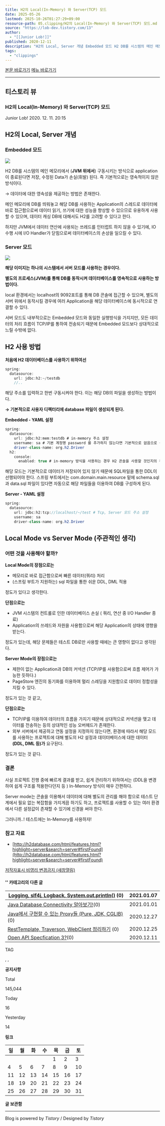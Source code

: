 ```yaml
---
title: H2의 Local(In-Memory) 와 Server(TCP) 모드
date: 2025-05-26
lastmod: 2025-10-26T01:27:29+09:00
resource-path: 05.clipping/H2의 Local(In-Memory) 와 Server(TCP) 모드.md
source: "https://lob-dev.tistory.com/13"
author:
  - "[[Junior Lob!]]"
published: 2020-12-11
description: "H2의 Local, Server 개념 Embedded 모드 H2 DB를 시스템의 메인 메모리에서 (JVM 위에서) 구동시키는 방식으로 application이 종료된다면 저장, 수정된 Data가 손실(휘발) 된다. 즉 기본적으로는 영속적이지 않은 방식이다. → 데이터에 대한 영속성을 제공하는 방법은 존재한다. 메인 메모리에 DB를 띄워놓고 해당 DB를 사용하는 Application의 스레드로 데이터에 바로 접근함으로써 데이터 읽기, 쓰기에 대한 성능을 향상할 수 있으므로 유용하게 사용할 수 있으며, 데이터 캐싱 DB에 대해서도 H2를 고려할 수 있다고 한다. 하지만 JVM에서 데이터 연산에 사용되는 쓰레드를 인터럽트 하지 않을 수 있기에, IO 수행 시에 I/O Handler가 닫힘으로써 데이터베이스의 손.."
tags:
  - "clippings"
---
```

[본문 바로가기](https://lob-dev.tistory.com/#dkBody) [메뉴 바로가기](https://lob-dev.tistory.com/#dkGnb)

---

## 티스토리 뷰

### H2의 Local(In-Memory) 와 Server(TCP) 모드

Junior Lob! 2020. 12. 11. 20:15

## H2의 Local, Server 개념

### Embedded 모드

![](../08.media/20250526140513-image.png)


H2 DB를 시스템의 메인 메모리에서 (**JVM 위에서**) 구동시키는 방식으로 application이 종료된다면 저장, 수정된 Data가 손실(휘발) 된다. 즉 기본적으로는 영속적이지 않은 방식이다.

→ 데이터에 대한 영속성을 제공하는 방법은 존재한다.

메인 메모리에 DB를 띄워놓고 해당 DB를 사용하는 Application의 스레드로 데이터에 바로 접근함으로써 데이터 읽기, 쓰기에 대한 성능을 향상할 수 있으므로 유용하게 사용할 수 있으며, 데이터 캐싱 DB에 대해서도 H2를 고려할 수 있다고 한다.

하지만 JVM에서 데이터 연산에 사용되는 쓰레드를 인터럽트 하지 않을 수 있기에, IO 수행 시에 I/O Handler가 닫힘으로써 데이터베이스의 손상을 일으킬 수 있다.

### Server 모드

![](../08.media/20250526140522-image.png)

**해당 이미지는 하나의 시스템에서 서버 모드를 사용하는 경우이다.**

**별도의 프로세스(JVM)를 통해 DB를 동작시켜 데이터베이스를 영속적으로 사용하는 방법이다.**

local 환경에서는 localhost의 9092포트를 통해 DB 콘솔에 접근할 수 있으며, 별도의 서버 위에서 동작시킬 경우에 여러 Application을 해당 데이터베이스에 동시적으로 연결할 수 있다.

서버 모드도 내부적으로는 Embedded 모드와 동일한 실행방식을 가지지만, 모든 데이터의 처리 흐름이 TCP/IP를 통하여 전송되기 때문에 Embedded 모드보다 상대적으로 느릴 수밖에 없다.

## H2 사용 방법

**처음에 H2 데이터베이스를 사용하기 위하여선**

```java
spring:
  datasource:
    url: jdbc:h2:~/testdb
    //..
```

해당 주소를 입력하고 한번 구동시켜야 한다. 이는 해당 DB의 파일을 생성하는 방법이다.

**→ 기본적으로 사용자 디렉터리에 database 파일이 생성되게 된다.**

**Embedded - YAML 설정**

```java
spring:
  datasource:
    url: jdbc:h2:mem:testdb # in-memory 주소 설정
    username: sa # 기본 계정명 password 를 추가하지 않는다면 기본적으로 없음으로 구동한다.
    driver-class-name: org.h2.Driver 
  h2:
    console:
      enabled: true # in-memory 방식을 사용하는 경우 H2 콘솔을 사용할 것인지의 유무이다.
```

해당 모드는 기본적으로 데이터가 저장되어 있지 않기 때문에 SQL파일을 통한 DDL이 선행되어야 한다. 스프링 부트에서는 com.domain.main.resource 밑에 schema.sql 과 data.sql 파일이 있다면 자동으로 해당 파일들을 이용하여 DB를 구성하게 된다.

**Server - YAML 설정**

```java
spring:
  datasource:
    url: jdbc:h2:tcp://localhost/~/test # Tcp, Server 모드 주소 설정
    username: sa
    driver-class-name: org.h2.Driver
```

## Local Mode vs Server Mode (주관적인 생각)

### 어떤 것을 사용해야 할까?

**Local Mode의 장점으로는**

- 메모리로 바로 접근함으로써 빠른 데이터(쿼리) 처리
- (스프링 부트가 지원하는) sql 파일을 통한 쉬운 DDL, DML 적용

정도가 있다고 생각한다.

**단점으로는**

- JVM 시스템의 컨트롤로 인한 데이터베이스 손실 ( 쿼리, 연산 중 I/O Handler 종료)
- Application의 쓰레드와 자원을 사용함으로써 해당 Application의 상태에 영향을 받는다.

정도가 있는데, 해당 문제들은 테스트 DB로만 사용할 때에는 큰 영향이 없다고 생각된다.

**Server Mode의 장점으로는**

- 제한이 없는 Application과 DB의 커넥션 (TCP/IP를 사용함으로써 흐름 제어가 가능한 듯하다.)
- PageStore 엔진의 동기화를 이용하여 멀리 스레딩을 지원함으로 데이터 정합성을 지킬 수 있다.

정도가 있는 것 같고,

**단점으로는**

- TCP/IP를 이용하여 데이터의 흐름을 가지기 때문에 상대적으로 커넥션을 맺고 데이터를 전송하는 등의 상대적인 성능 오버헤드가 존재한다.
- 외부 서버에서 제공하고 연동 설정을 지정하지 않는다면, 환경에 따라서 해당 모드를 사용하는 프로젝트에 대해 별도의 H2 설정과 데이터베이스에 대한 데이터 **(DDL, DML 등)가** 요구된다.

정도가 있는 것 같다.

### 결론

사실 프로젝트 진행 중에 빠르게 결과를 받고, 쉽게 관리하기 위하여서는 (DDL을 변경하여 쉽게 구조를 적용한다던지 등 ) In-Memory 방식이 매우 간편하다.

Server mode는 콘솔을 이용해서 데이터에 대해 별도의 관리를 해야 함으로 테스트 단계에서 필요 없는 복잡함을 가지게끔 하기도 하고, 프로젝트를 사용할 수 있는 여러 환경에서 다른 설정값이 존재할 수 있기에 신경을 써야 한다.

그러니까..! 테스트에는 In-Memory를 사용하자!

### 참고 자료

- [http://h2database.com/html/features.html?highlight=server&search=server#firstFound](http://h2database.com/html/features.html?highlight=server&search=server#firstFound)

[저작자표시 비영리 변경금지 (새창열림)](https://creativecommons.org/licenses/by-nc-nd/4.0/deed.ko)

#### '' 카테고리의 다른 글

| [Logging, slf4j, Logback, System.out.println()](https://lob-dev.tistory.com/31) (0) | 2021.01.07 |
| --- | --- |
| [Java Database Connectivity 알아보기!](https://lob-dev.tistory.com/29)(0) | 2021.01.01 |
| [Java에서 구현할 수 있는 Proxy들 (Pure, JDK, CGLIB)](https://lob-dev.tistory.com/25) (0) | 2020.12.27 |
| [RestTemplate, Traverson, WebClient 정리하기](https://lob-dev.tistory.com/24) (0) | 2020.12.25 |
| [Open API Specfication 3?](https://lob-dev.tistory.com/14)(0) | 2020.12.11 |

TAG

, ,

**공지사항**

Total

145,044

Today

16

Yesterday

14

**링크**

| 일 | 월 | 화 | 수 | 목 | 금 | 토 |
| --- | --- | --- | --- | --- | --- | --- |
|  |  |  |  | 1 | 2 | 3 |
| 4 | 5 | 6 | 7 | 8 | 9 | 10 |
| 11 | 12 | 13 | 14 | 15 | 16 | 17 |
| 18 | 19 | 20 | 21 | 22 | 23 | 24 |
| 25 | 26 | 27 | 28 | 29 | 30 | 31 |

**글 보관함**

---

Blog is powered by *Tistory* / Designed by *Tistory*